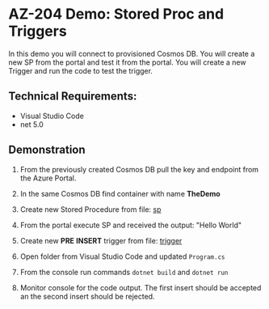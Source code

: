 # AZ-204 Demo: Stored Proc and Triggers

In this demo you will connect to provisioned Cosmos DB.
You will create a new SP from the portal and test it from the portal.
You will create a new Trigger and run the code to test the trigger.

## Technical Requirements:
- Visual Studio Code
- net 5.0

## Demonstration

1. From the previously created Cosmos DB pull the key and endpoint from the Azure Portal.

1. In the same Cosmos DB find container with name **TheDemo**

1. Create new Stored Procedure from file:  [sp](sp.js)

1. From the portal execute SP and received the output: "Hello World"

1. Create new **PRE** **INSERT** trigger from file:  [trigger](trigger.js)

1. Open folder from Visual Studio Code and updated `Program.cs`

1. From the console run commands `dotnet build` and `dotnet run`

1. Monitor console for the code output. The first insert should be accepted an the second insert should be rejected.